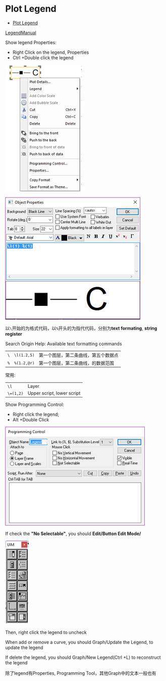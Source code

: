 # Plot Legend

- [Plot Legend](#plot-legend)

[LegendManual](http://www.originlab.com/doc/Origin-Help/Legend-ManualControl)

Show legend Properties:

- Right Click on the legend, Properties
- Ctrl +Double click the legend

![](res/plotLegend01.png)

![](res/plotLegend02.png)

以`\`开始的为格式代码，以`%`开头的为指代代码，分别为**text formating**, **string register**

Search Origin Help: Available text formatting commands

||||
---|---|---
`\`|`\l(1.2,5)`|第一个图层，第二条曲线，第五个数据点
`%`|`%(1.2,@r)`|第一个图层，第二条曲线，的数据范围

常用:

|||
---|---
`\l`|Layer
`\=(1,2)`|Upper script, lower script

Show Programming Control:

- Right click the legend;
- Alt +Double Click

![](res/plotLegend03.png)

If check the **"No Selectable"**, you should **Edit/Button Edit Mode/**

![](res/plotLegend04.png)

Then, right click the legend to uncheck

When add or remove a curve, you should Graph/Update the Legend, to update the legend

If delete the legend, you should Graph/New Legend(Ctrl +L) to reconstruct the legend

除了legend有Properties, Programming Tool，其他Graph中的文本一般也有